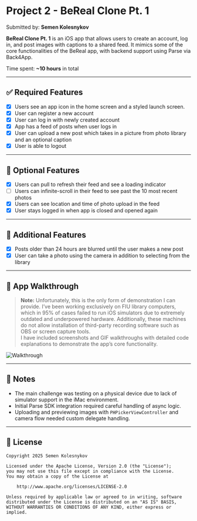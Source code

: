 
# Project 2 - BeReal Clone Pt. 1

Submitted by: **Semen Kolesnykov**

**BeReal Clone Pt. 1** is an iOS app that allows users to create an account, log in, and post images with captions to a shared feed. It mimics some of the core functionalities of the BeReal app, with backend support using Parse via Back4App.

Time spent: **~10 hours** in total

---

## ✅ Required Features

- [x] Users see an app icon in the home screen and a styled launch screen.
- [x] User can register a new account
- [x] User can log in with newly created account
- [x] App has a feed of posts when user logs in
- [x] User can upload a new post which takes in a picture from photo library and an optional caption
- [x] User is able to logout

---

## 🌟 Optional Features

- [x] Users can pull to refresh their feed and see a loading indicator
- [ ] Users can infinite-scroll in their feed to see past the 10 most recent photos
- [x] Users can see location and time of photo upload in the feed
- [x] User stays logged in when app is closed and opened again

---

## 🔧 Additional Features

- [x] Posts older than 24 hours are blurred until the user makes a new post
- [x] User can take a photo using the camera in addition to selecting from the library

---

## 🎥 App Walkthrough

> **Note:** Unfortunately, this is the only form of demonstration I can provide. I’ve been working exclusively on FIU library computers, which in 95% of cases failed to run iOS simulators due to extremely outdated and underpowered hardware. Additionally, these machines do not allow installation of third-party recording software such as OBS or screen capture tools.  
> I have included screenshots and GIF walkthroughs with detailed code explanations to demonstrate the app’s core functionality.

![Walkthrough](BeRealPt1.gif)

---

## 📝 Notes

- The main challenge was testing on a physical device due to lack of simulator support in the iMac environment.
- Initial Parse SDK integration required careful handling of async logic.
- Uploading and previewing images with `PHPickerViewController` and camera flow needed custom delegate handling.

---

## 🪪 License

    Copyright 2025 Semen Kolesnykov

    Licensed under the Apache License, Version 2.0 (the "License");
    you may not use this file except in compliance with the License.
    You may obtain a copy of the License at

        http://www.apache.org/licenses/LICENSE-2.0

    Unless required by applicable law or agreed to in writing, software
    distributed under the License is distributed on an "AS IS" BASIS,
    WITHOUT WARRANTIES OR CONDITIONS OF ANY KIND, either express or implied.

